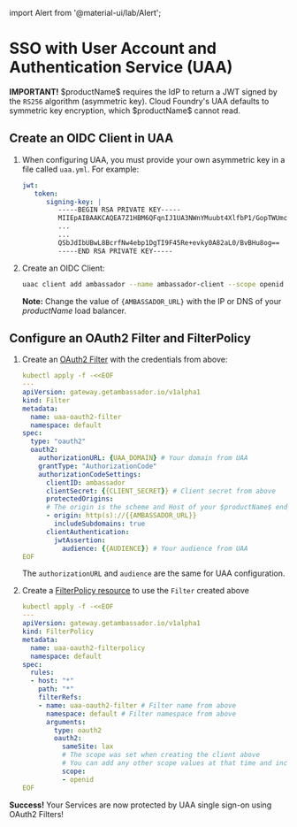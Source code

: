 import Alert from '@material-ui/lab/Alert';

# SSO with User Account and Authentication Service (UAA)

<Alert severity="warning">
  <b>IMPORTANT!</b> $productName$ requires the IdP to return a JWT signed by the <code>RS256</code> algorithm (asymmetric key). Cloud Foundry's UAA defaults to symmetric key encryption, which $productName$ cannot read.
</Alert>

## Create an OIDC Client in UAA

1. When configuring UAA, you must provide your own asymmetric key in a file called `uaa.yml`. For example:

   ```yaml
   jwt:
      token:
         signing-key: |
            -----BEGIN RSA PRIVATE KEY-----
            MIIEpAIBAAKCAQEA7Z1HBM6QFqnIJ1UA3NWnYMuubt4XlfbP1/GopTWUmchKataM
            ...
            ...
            QSbJdIbUBwL8BcrfNw4ebp1DgTI9F45Re+evky0A82aL0/BvBHu8og==
            -----END RSA PRIVATE KEY-----
   ```

2. Create an OIDC Client:

   ```bash
   uaac client add ambassador --name ambassador-client --scope openid --authorized_grant_types authorization_code,refresh_token --redirect_uri {AMBASSADOR_URL}/.ambassador/oauth2/redirection-endpoint --secret CLIENT_SECRET
   ```

   **Note:** Change the value of `{AMBASSADOR_URL}` with the IP or DNS of your $productName$ load balancer.

## Configure an OAuth2 Filter and FilterPolicy

1. Create an [OAuth2 Filter][] with the credentials from above:

   ```yaml
   kubectl apply -f -<<EOF
   ---
   apiVersion: gateway.getambassador.io/v1alpha1
   kind: Filter
   metadata:
     name: uaa-oauth2-filter
     namespace: default
   spec:
     type: "oauth2"
     oauth2:
       authorizationURL: {UAA_DOMAIN} # Your domain from UAA
       grantType: "AuthorizationCode"
       authorizationCodeSettings:
         clientID: ambassador
         clientSecret: {{CLIENT_SECRET}} # Client secret from above
         protectedOrigins:
         # The origin is the scheme and Host of your $productName$ endpoint
         - origin: http(s)://{{AMBASSADOR_URL}}
           includeSubdomains: true
         clientAuthentication:
           jwtAssertion:
             audience: {{AUDIENCE}} # Your audience from UAA
   EOF
   ```

   <Alert severity="info">
     The <code>authorizationURL</code> and <code>audience</code> are the same for UAA configuration.
   </Alert>

2. Create a [FilterPolicy resource][] to use the `Filter` created above

   ```yaml
   kubectl apply -f -<<EOF
   ---
   apiVersion: gateway.getambassador.io/v1alpha1
   kind: FilterPolicy
   metadata:
     name: uaa-oauth2-filterpolicy
     namespace: default
   spec:
     rules:
     - host: "*"
       path: "*"
       filterRefs:
       - name: uaa-oauth2-filter # Filter name from above
         namespace: default # Filter namespace from above
         arguments:
           type: oauth2
           oauth2:
             sameSite: lax
             # The scope was set when creating the client above
             # You can add any other scope values at that time and include them here
             scope:
             - openid
   EOF
   ```

<Alert severity="success">
  <b>Success!</b> Your Services are now protected by UAA single sign-on using OAuth2 Filters!
</Alert>

[OAuth2 Filter]: ../../../custom-resources/filter-oauth2
[FilterPolicy resource]: ../../../custom-resources/filterpolicy
